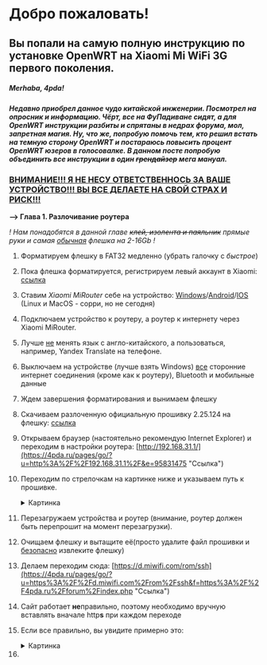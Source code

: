# Добро пожаловать!

## Вы попали на самую полную инструкцию по установке OpenWRT на Xiaomi Mi WiFi 3G первого поколения.

##### Merhaba, 4pda!

##### Недавно приобрел данное чудо китайской инженерии.   Посмотрел на опросник и информацию.   Чёрт, все на ФуПадиване сидят, а для OpenWRT инструкции разбиты и спрятаны в недрах форума, мол, запретная магия.   Ну, что же, попробую помочь тем, кто решил встать на темную сторону OpenWRT и постараюсь повысить процент OpenWRT юзеров в голосовалке.   В данном посте попробую объединить все инструкции в один ~~грендайзер~~ мега мануал.

### <u><b>ВНИМАНИЕ!!! Я НЕ НЕСУ ОТВЕТСТВЕННОСЬ ЗА ВАШЕ УСТРОЙСТВО!!! ВЫ ВСЕ ДЕЛАЕТЕ НА СВОЙ СТРАХ И РИСК!!!</b></u>

**--> Глава 1. Разлочивание роутера**

*! Нам понадобятся в данной главе ~~клей, изолента и паяльник~~ прямые руки и самая <u>обычная</u> флешка на 2-16Gb !*  

1. Форматируем флешку в FAT32 медленно (убрать галочку с *быстрое*)  

2. Пока флешка форматируется, регистрируем левый аккаунт в Xiaomi: [ссылка](https://4pda.ru/pages/go/?u=http%3A%2F%2Faccount.xiaomi.com%2F&e=95831475 "Ссылка")  

3. Ставим *Xiaomi MiRouter* себе на устройство: [Windows](https://4pda.ru/forum/index.php?showtopic=808656 "Ссылка")/[Android](https://4pda.ru/forum/index.php?showtopic=661224 "Ссылка")/[IOS](https://4pda.ru/pages/go/?u=https%3A%2F%2Fapps.apple.com%2Fru%2Fapp%2Fmi-wi-fi%2Fid859962702%3Fign-mpt%3Duo%253D4&e=95831475 "Ссылка") (Linux и MacOS - сорри, но не сегодня)  

4. Подключаем устройство к роутеру, а роутер к интернету через Xiaomi MiRouter.  

5. Лучше <u>не</u> менять язык с англо-китайского, а пользоваться, например, Yandex Translate на телефоне.  

6. Выключаем на устройстве (лучше взять Windows) <u>все</u> сторонние интернет соединения (кроме как к роутеру), Bluetooth и мобильные данные  

7. Ждем завершения форматирования и вынимаем флешку  

8. Скачиваем разлоченную официальную прошивку 2.25.124 на флешку: [ссылка](https://4pda.ru/forum/index.php?showtopic=837667&view=findpost&p=78857001 "Ссылка")  

9. Открываем браузер (настоятельно рекомендую Internet Explorer) и переходим в настройки роутера: [http://192.168.31.1/](https://4pda.ru/pages/go/?u=http%3A%2F%2F192.168.31.1%2F&e=95831475 "Ссылка")  

10. Переходим по стрелочкам на картинке ниже и указываем путь к прошивке.
    
    <details>
      <summary>Картинка</summary>
    
      ![alt text](img/19489372.png)
    
    </details>

11. Перезагружаем устройства и роутер (внимание, роутер должен быть перепрошит на момент перезагрузки).  

12. Очищаем флешку и вытащите её(просто удалите файл прошивки и <u>безопасно</u> извлеките флешку)  

13. Делаем переходим сюда: [https://d.miwifi.com/rom/ssh](https://4pda.ru/pages/go/?u=https%3A%2F%2Fd.miwifi.com%2From%2Fssh&f=https%3A%2F%2F4pda.ru%2Fforum%2Findex.php "Ссылка")  

14. Сайт работает **не**правильно, поэтому необходимо вручную вставлять вначале http**s** при каждом переходе  

15. Если все правильно, вы увидите примерно это:

    <details>
      <summary>Картинка</summary>
    
      ![alt text](img/19489490.jpg)
    
    </details>

16. 
